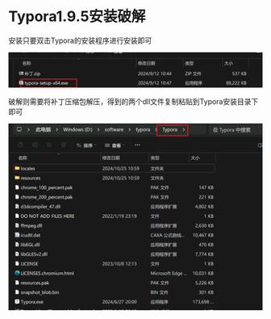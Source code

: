 # Typora1.9.5安装破解

安装只要双击Typora的安装程序进行安装即可

![image-20241025110650365](./assets/image-20241025110650365.png)

破解则需要将补丁压缩包解压，得到的两个dll文件复制粘贴到Typora安装目录下即可

![image-20241025110728951](./assets/image-20241025110728951.png)